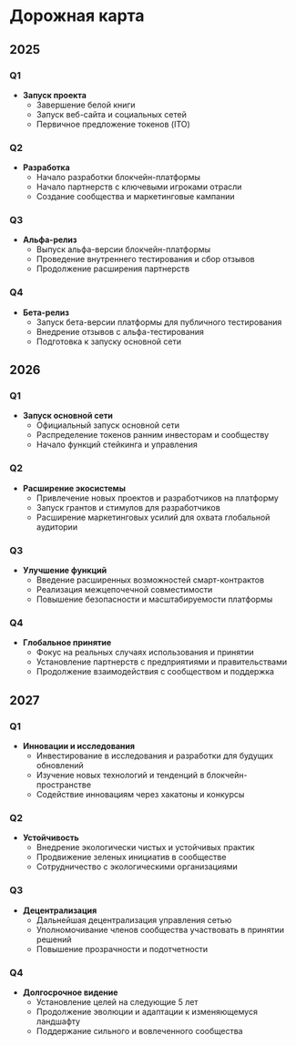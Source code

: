 # Дорожная карта

## 2025

### Q1
- **Запуск проекта**
    - Завершение белой книги
    - Запуск веб-сайта и социальных сетей
    - Первичное предложение токенов (ITO)

### Q2
- **Разработка**
    - Начало разработки блокчейн-платформы
    - Начало партнерств с ключевыми игроками отрасли
    - Создание сообщества и маркетинговые кампании

### Q3
- **Альфа-релиз**
    - Выпуск альфа-версии блокчейн-платформы
    - Проведение внутреннего тестирования и сбор отзывов
    - Продолжение расширения партнерств

### Q4
- **Бета-релиз**
    - Запуск бета-версии платформы для публичного тестирования
    - Внедрение отзывов с альфа-тестирования
    - Подготовка к запуску основной сети

## 2026

### Q1
- **Запуск основной сети**
    - Официальный запуск основной сети
    - Распределение токенов ранним инвесторам и сообществу
    - Начало функций стейкинга и управления

### Q2
- **Расширение экосистемы**
    - Привлечение новых проектов и разработчиков на платформу
    - Запуск грантов и стимулов для разработчиков
    - Расширение маркетинговых усилий для охвата глобальной аудитории

### Q3
- **Улучшение функций**
    - Введение расширенных возможностей смарт-контрактов
    - Реализация межцепочечной совместимости
    - Повышение безопасности и масштабируемости платформы

### Q4
- **Глобальное принятие**
    - Фокус на реальных случаях использования и принятии
    - Установление партнерств с предприятиями и правительствами
    - Продолжение взаимодействия с сообществом и поддержка

## 2027

### Q1
- **Инновации и исследования**
    - Инвестирование в исследования и разработки для будущих обновлений
    - Изучение новых технологий и тенденций в блокчейн-пространстве
    - Содействие инновациям через хакатоны и конкурсы

### Q2
- **Устойчивость**
    - Внедрение экологически чистых и устойчивых практик
    - Продвижение зеленых инициатив в сообществе
    - Сотрудничество с экологическими организациями

### Q3
- **Децентрализация**
    - Дальнейшая децентрализация управления сетью
    - Уполномочивание членов сообщества участвовать в принятии решений
    - Повышение прозрачности и подотчетности

### Q4
- **Долгосрочное видение**
    - Установление целей на следующие 5 лет
    - Продолжение эволюции и адаптации к изменяющемуся ландшафту
    - Поддержание сильного и вовлеченного сообщества